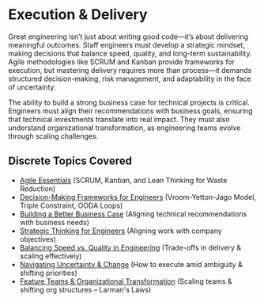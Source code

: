 # Execution & Delivery

Great engineering isn’t just about writing good code—it’s about delivering meaningful outcomes. Staff engineers must develop a strategic mindset, making decisions that balance speed, quality, and long-term sustainability. Agile methodologies like SCRUM and Kanban provide frameworks for execution, but mastering delivery requires more than process—it demands structured decision-making, risk management, and adaptability in the face of uncertainty.

The ability to build a strong business case for technical projects is critical. Engineers must align their recommendations with business goals, ensuring that technical investments translate into real impact. They must also understand organizational transformation, as engineering teams evolve through scaling challenges.

## Discrete Topics Covered

* [Agile Essentials](agile-essentials.md) (SCRUM, Kanban, and Lean Thinking for Waste Reduction)  
* [Decision-Making Frameworks for Engineers](decision-making-frameworks.md) (Vroom-Yetton-Jago Model, Triple Constraint, OODA Loops)  
* [Building a Better Business Case](business-case.md) (Aligning technical recommendations with business needs)  
* [Strategic Thinking for Engineers](strategic-thinking.md) (Aligning work with company objectives)  
* [Balancing Speed vs. Quality in Engineering](speed-vs-quality.md) (Trade-offs in delivery & scaling effectively)  
* [Navigating Uncertainty & Change](navigating-uncertainty.md) (How to execute amid ambiguity & shifting priorities)  
* [Feature Teams & Organizational Transformation](organizational-transformation.md) (Scaling teams & shifting org structures – Larman's Laws)
